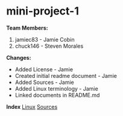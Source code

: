 # mini-project-1

**Team Members:**
1. jamiec83 - Jamie Cobin
2. chuck146 - Steven Morales

**Changes:**
* Added License - Jamie
* Created initial readme document - Jamie
* Added Sources - Jamie
* Added Linux terminology - Jamie
* Linked documents in README.md

**Index**
[Linux](Linux.md)
[Sources](SOURCES.md)
